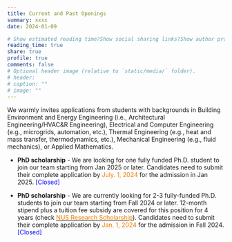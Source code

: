 ```yaml
---
title: Current and Past Openings
summary: xxxx
date: 2024-01-09

# Show estimated reading time?Show social sharing links?Show author profile?Show comments?
reading_time: true
share: true  
profile: true
comments: false
# Optional header image (relative to `static/media/` folder).
# header:  
# caption: ""  
# image: "" 
---
```

We warmly invites applications from students with backgrounds in Building Environment and Energy Engineering (i.e., Architectural Engineering/HVAC&R Engineering),  Electrical and Computer Engineering (e.g., microgrids, automation, etc.), Thermal Engineering (e.g., heat and mass transfer, thermodynamics, etc.), Mechanical Engineering (e.g., fluid mechanics), or Applied Mathematics. 

- **PhD scholarship** - We are looking for one fully funded Ph.D. student to join our team starting from Jan 2025 or later. Candidates need to submit their complete application by <span style="color:#EF7C00">July. 1, 2024</span> for the admission in Jan 2025. <span style="color:#0000FF">[Closed]</span>

- **PhD scholarship** - We are currently looking for 2-3 fully-funded Ph.D. students to join our team starting from Fall 2024 or later. 12-month stipend plus a tuition fee subsidy are covered for this position for 4 years (check [<span style="color:#EF7C00">NUS Research Scholarship</span>](https://nusgs.nus.edu.sg/scholarships-list/)). Candidates need to submit their complete application by <span style="color:#EF7C00">Jan. 1, 2024</span> for the admission in Fall 2024. <span style="color:#0000FF">[Closed]</span>
